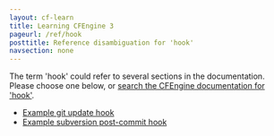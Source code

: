 ```yaml
---
layout: cf-learn
title: Learning CFEngine 3
pageurl: /ref/hook
posttitle: Reference disambiguation for 'hook'
navsection: none
---
```


The term 'hook' could refer to several sections in the documentation. Please choose one below, or
[search the CFEngine documentation for 'hook'](http://cfengine.com/docs/latest/search.html?q=hook).

- [Example git update hook](http://cfengine.com/docs/latest/guide-installation-and-configuration-version-control.html#example-git-update-hook)
- [Example subversion post-commit hook](http://cfengine.com/docs/latest/guide-installation-and-configuration-version-control.html#example-subversion-post-commit-hook)
